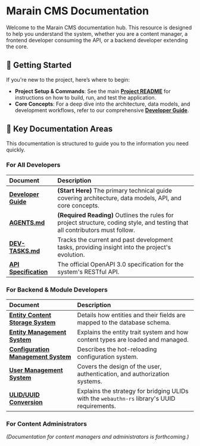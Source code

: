 # Marain CMS Documentation

Welcome to the Marain CMS documentation hub. This resource is designed to help you understand the system, whether you are a content manager, a frontend developer consuming the API, or a backend developer extending the core.

## 🚀 Getting Started

If you're new to the project, here’s where to begin:

- **Project Setup & Commands**: See the main [**Project README**](../README.md) for instructions on how to build, run, and test the application.
- **Core Concepts**: For a deep dive into the architecture, data models, and development workflows, refer to our comprehensive [**Developer Guide**](./DEVELOPER-GUIDE.md).

## 📖 Key Documentation Areas

This documentation is structured to guide you to the information you need quickly.

### For All Developers

| Document | Description |
| :--- | :--- |
| [**Developer Guide**](./DEVELOPER-GUIDE.md) | **(Start Here)** The primary technical guide covering architecture, data models, API, and core concepts. |
| [**AGENTS.md**](../AGENTS.md) | **(Required Reading)** Outlines the rules for project structure, coding style, and testing that all contributors must follow. |
| [**DEV-TASKS.md**](./DEV-TASKS.md) | Tracks the current and past development tasks, providing insight into the project's evolution. |
| [**API Specification**](REST-API/openapi.json) | The official OpenAPI 3.0 specification for the system's RESTful API. |

### For Backend & Module Developers

| Document | Description |
| :--- | :--- |
| [**Entity Content Storage System**](./entity-content-storage-system/entity-content-storage.md) | Details how entities and their fields are mapped to the database schema. |
| [**Entity Management System**](./entity-management-system/entity-management.md) | Explains the entity trait system and how content types are loaded and managed. |
| [**Configuration Management System**](./configuration-management-system/configuration-management-system.md) | Describes the hot-reloading configuration system. |
| [**User Management System**](./user-management-system/user-management-system.md) | Covers the design of the user, authentication, and authorization systems. |
| [**ULID/UUID Conversion**](./user-management-system/ulid-uuid-conversion.md) | Explains the strategy for bridging ULIDs with the `webauthn-rs` library's UUID requirements. |

### For Content Administrators

*(Documentation for content managers and administrators is forthcoming.)*
